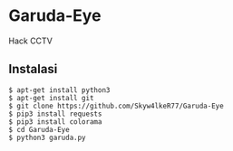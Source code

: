 # Garuda-Eye

Hack CCTV


## Instalasi
```
$ apt-get install python3
$ apt-get install git
$ git clone https://github.com/Skyw4lkeR77/Garuda-Eye
$ pip3 install requests
$ pip3 install colorama
$ cd Garuda-Eye
$ python3 garuda.py
